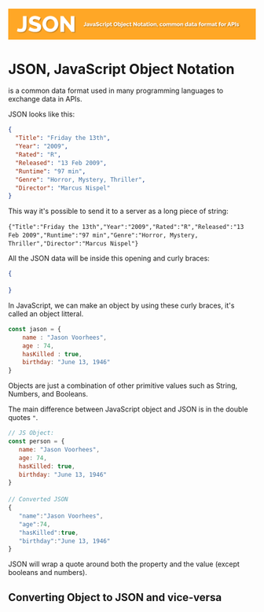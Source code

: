 ![json data format header](json.png)
# JSON, JavaScript Object Notation

is a common data format used in many programming languages to exchange data in APIs.

JSON looks like this:

```json
{
  "Title": "Friday the 13th",
  "Year": "2009",
  "Rated": "R",
  "Released": "13 Feb 2009",
  "Runtime": "97 min",
  "Genre": "Horror, Mystery, Thriller",
  "Director": "Marcus Nispel"
}
```
This way it's possible to send it to a server as a long piece of string:

`{"Title":"Friday the 13th","Year":"2009","Rated":"R","Released":"13 Feb 2009","Runtime":"97 min","Genre":"Horror, Mystery, Thriller","Director":"Marcus Nispel"}`

All the JSON data will be inside this opening and curly braces:

```json
{

}
```
In JavaScript, we can make an object by using these curly braces, it's called an object litteral.

```js
const jason = {
    name : "Jason Voorhees",
    age : 74,
    hasKilled : true,
    birthday: "June 13, 1946"
}
```
Objects are just a combination of other primitive values such as String, Numbers, and Booleans.

The main difference between JavaScript object and JSON is in the double quotes `"`.

```js
// JS Object:
const person = {
   name: "Jason Voorhees",
   age: 74,
   hasKilled: true,
   birthday: "June 13, 1946"
}

// Converted JSON
{
   "name":"Jason Voorhees",
   "age":74,
   "hasKilled":true,
   "birthday":"June 13, 1946"
}
```
JSON will wrap a quote around both the property and the value (except booleans and numbers).

## Converting Object to JSON and vice-versa


